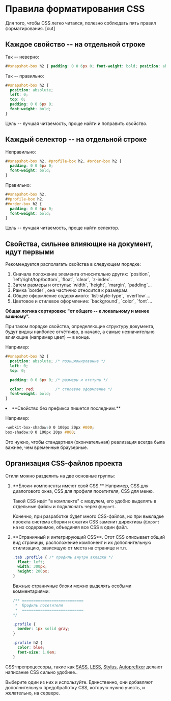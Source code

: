 # Правила форматирования CSS

Для того, чтобы CSS легко читался, полезно соблюдать пять правил форматирования.
[cut]

## Каждое свойство -- на отдельной строке

Так -- неверно:

```css
##snapshot-box h2 { padding: 0 0 6px 0; font-weight: bold; position: absolute; left: 0; top: 0; }
```

Так -- правильно:

```css
##snapshot-box h2 {
  position: absolute;
  left: 0;
  top: 0;
  padding: 0 0 6px 0; 
  font-weight: bold; 
}
```

Цель -- лучшая читаемость, проще найти и поправить свойство.

## Каждый селектор -- на отдельной строке

Неправильно:

```css
##snapshot-box h2, #profile-box h2, #order-box h2 {
  padding: 0 0 6px 0; 
  font-weight: bold; 
}
```

Правильно:

```css
##snapshot-box h2, 
##profile-box h2, 
##order-box h2 {
  padding: 0 0 6px 0; 
  font-weight: bold; 
}
```

Цель -- лучшая читаемость, проще найти селектор.

## Свойства, сильнее влияющие на документ, идут первыми

Рекомендуется располагать свойства в следующем порядке:
<ol>
<li>Сначала положение элемента относительно других: 
`position`, `left/right/top/bottom`, `float`, `clear`, `z-index`.</li>
<li>Затем размеры и отступы: 
`width`, `height`, `margin`, `padding`...</li>
<li>Рамка `border`, она частично относится к размерам.</li>
<li>Общее оформление содержимого: 
`list-style-type`, `overflow`...</li>
<li>Цветовое и стилевое оформление: 
`background`, `color`, `font`...</li>
</ol>

**Общая логика сортировки: "от общего -- к локальному и менее важному".**

При таком порядке свойства, определяющие структуру документа, будут видны наиболее отчётливо, в начале, а самые незначительно влияющие (например цвет) -- в конце.

Например:

```css
##snapshot-box h2 {
  position: absolute; /* позиционирование */
  left: 0;
  top: 0;

  padding: 0 0 6px 0; /* размеры и отступы */

  color: red;         /* стилевое оформление */
  font-weight: bold;  
}
```

</li>
<li>**Свойство без префикса пишется последним.**

Например:

```css
-webkit-box-shadow:0 0 100px 20px #000;
box-shadow:0 0 100px 20px #000;
```

Это нужно, чтобы стандартная (окончательная) реализация всегда была важнее, чем временные браузерные. 
</li>

## Организация CSS-файлов проекта

Стили можно разделить на две основные группы:
<ol>
<li>**Блоки-компоненты имеют свой CSS.** Например, CSS для диалогового окна, CSS для профиля посетителя, CSS для меню.

Такой CSS идёт "в комплекте" с модулем, его удобно выделять в отдельные файлы и подключать через `@import`. 

Конечно, при разработке будет много CSS-файлов, но при выкладке проекта система сборки и сжатия CSS заменит директивы `@import` на их содержимое, объединяя все CSS в один файл.
</li>
<li>**Страничный и интегрирующий CSS**.
Этот CSS описывает общий вид страницы, расположение компонент и их дополнительную стилизацию, зависящую от места на странице и т.п.

```css
.tab .profile { /* профиль внутри вкладки */
  float: left;
  width: 300px;
  height: 200px;
}
```

Важные страничные блоки можно выделять особыми комментариями:

```css
/** ===========================
 *  Профиль посетителя
 *  ===========================
*/

.profile {
  border: 1px solid gray;
}

.profile h2 {
  color: blue;
  font-size: 1.8em;
}
```

</li>
</ol>


CSS-препроцессоры, такие как [SASS](http://sass-lang.com/), [LESS](http://lesscss.org/), [Stylus](http://learnboost.github.com/stylus/), [Autoprefixer](https://github.com/postcss/autoprefixer) делают написание CSS сильно удобнее.. 

Выберите один из них и используйте. Единственно, они добавляют дополнительную предобработку CSS, которую нужно учесть, и желательно, на сервере.

